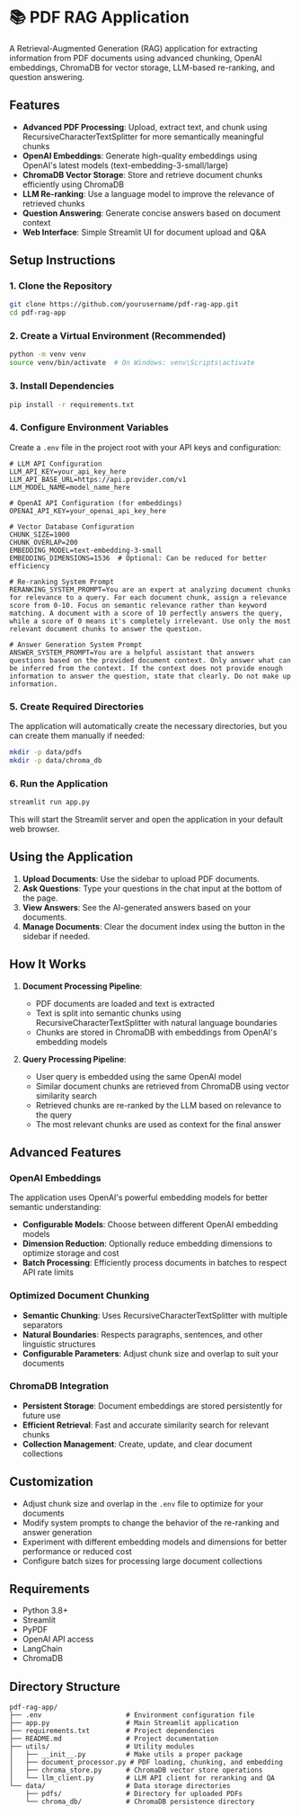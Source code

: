 # 📚 PDF RAG Application

A Retrieval-Augmented Generation (RAG) application for extracting information from PDF documents using advanced chunking, OpenAI embeddings, ChromaDB for vector storage, LLM-based re-ranking, and question answering.

## Features

- **Advanced PDF Processing**: Upload, extract text, and chunk using RecursiveCharacterTextSplitter for more semantically meaningful chunks
- **OpenAI Embeddings**: Generate high-quality embeddings using OpenAI's latest models (text-embedding-3-small/large)
- **ChromaDB Vector Storage**: Store and retrieve document chunks efficiently using ChromaDB
- **LLM Re-ranking**: Use a language model to improve the relevance of retrieved chunks
- **Question Answering**: Generate concise answers based on document context
- **Web Interface**: Simple Streamlit UI for document upload and Q&A

## Setup Instructions

### 1. Clone the Repository

```bash
git clone https://github.com/yourusername/pdf-rag-app.git
cd pdf-rag-app
```

### 2. Create a Virtual Environment (Recommended)

```bash
python -m venv venv
source venv/bin/activate  # On Windows: venv\Scripts\activate
```

### 3. Install Dependencies

```bash
pip install -r requirements.txt
```

### 4. Configure Environment Variables

Create a `.env` file in the project root with your API keys and configuration:

```plaintext
# LLM API Configuration
LLM_API_KEY=your_api_key_here
LLM_API_BASE_URL=https://api.provider.com/v1
LLM_MODEL_NAME=model_name_here

# OpenAI API Configuration (for embeddings)
OPENAI_API_KEY=your_openai_api_key_here

# Vector Database Configuration
CHUNK_SIZE=1000
CHUNK_OVERLAP=200
EMBEDDING_MODEL=text-embedding-3-small
EMBEDDING_DIMENSIONS=1536  # Optional: Can be reduced for better efficiency

# Re-ranking System Prompt
RERANKING_SYSTEM_PROMPT=You are an expert at analyzing document chunks for relevance to a query. For each document chunk, assign a relevance score from 0-10. Focus on semantic relevance rather than keyword matching. A document with a score of 10 perfectly answers the query, while a score of 0 means it's completely irrelevant. Use only the most relevant document chunks to answer the question.

# Answer Generation System Prompt
ANSWER_SYSTEM_PROMPT=You are a helpful assistant that answers questions based on the provided document context. Only answer what can be inferred from the context. If the context does not provide enough information to answer the question, state that clearly. Do not make up information.
```

### 5. Create Required Directories

The application will automatically create the necessary directories, but you can create them manually if needed:

```bash
mkdir -p data/pdfs
mkdir -p data/chroma_db
```

### 6. Run the Application

```bash
streamlit run app.py
```

This will start the Streamlit server and open the application in your default web browser.

## Using the Application

1. **Upload Documents**: Use the sidebar to upload PDF documents.
2. **Ask Questions**: Type your questions in the chat input at the bottom of the page.
3. **View Answers**: See the AI-generated answers based on your documents.
4. **Manage Documents**: Clear the document index using the button in the sidebar if needed.

## How It Works

1. **Document Processing Pipeline**:

   - PDF documents are loaded and text is extracted
   - Text is split into semantic chunks using RecursiveCharacterTextSplitter with natural language boundaries
   - Chunks are stored in ChromaDB with embeddings from OpenAI's embedding models

2. **Query Processing Pipeline**:
   - User query is embedded using the same OpenAI model
   - Similar document chunks are retrieved from ChromaDB using vector similarity search
   - Retrieved chunks are re-ranked by the LLM based on relevance to the query
   - The most relevant chunks are used as context for the final answer

## Advanced Features

### OpenAI Embeddings

The application uses OpenAI's powerful embedding models for better semantic understanding:

- **Configurable Models**: Choose between different OpenAI embedding models
- **Dimension Reduction**: Optionally reduce embedding dimensions to optimize storage and cost
- **Batch Processing**: Efficiently process documents in batches to respect API rate limits

### Optimized Document Chunking

- **Semantic Chunking**: Uses RecursiveCharacterTextSplitter with multiple separators
- **Natural Boundaries**: Respects paragraphs, sentences, and other linguistic structures
- **Configurable Parameters**: Adjust chunk size and overlap to suit your documents

### ChromaDB Integration

- **Persistent Storage**: Document embeddings are stored persistently for future use
- **Efficient Retrieval**: Fast and accurate similarity search for relevant chunks
- **Collection Management**: Create, update, and clear document collections

## Customization

- Adjust chunk size and overlap in the `.env` file to optimize for your documents
- Modify system prompts to change the behavior of the re-ranking and answer generation
- Experiment with different embedding models and dimensions for better performance or reduced cost
- Configure batch sizes for processing large document collections

## Requirements

- Python 3.8+
- Streamlit
- PyPDF
- OpenAI API access
- LangChain
- ChromaDB

## Directory Structure

```
pdf-rag-app/
├── .env                     # Environment configuration file
├── app.py                   # Main Streamlit application
├── requirements.txt         # Project dependencies
├── README.md                # Project documentation
├── utils/                   # Utility modules
│   ├── __init__.py          # Make utils a proper package
│   ├── document_processor.py # PDF loading, chunking, and embedding
│   ├── chroma_store.py      # ChromaDB vector store operations
│   └── llm_client.py        # LLM API client for reranking and QA
└── data/                    # Data storage directories
    ├── pdfs/                # Directory for uploaded PDFs
    └── chroma_db/           # ChromaDB persistence directory
```
